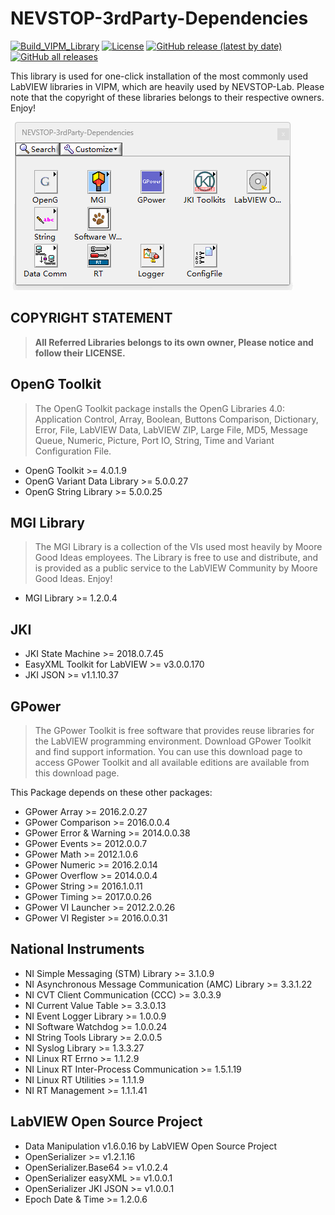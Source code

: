 # NEVSTOP-3rdParty-Dependencies

[![Build_VIPM_Library](https://github.com/NEVSTOP-LAB/NEVSTOP-3rdParty-Dependencies/actions/workflows/Build_VIPM_Library.yml/badge.svg)](https://github.com/NEVSTOP-LAB/NEVSTOP-3rdParty-Dependencies/actions/workflows/Build_VIPM_Library.yml)
[![License](https://img.shields.io/badge/License-Apache_2.0-blue.svg)](https://opensource.org/licenses/Apache-2.0)
[![GitHub release (latest by date)](https://img.shields.io/github/v/release/NEVSTOP-LAB/NEVSTOP-3rdParty-Dependencies)](https://github.com/NEVSTOP-LAB/NEVSTOP-3rdParty-Dependencies/releases)
[![GitHub all releases](https://img.shields.io/github/downloads/NEVSTOP-LAB/NEVSTOP-3rdParty-Dependencies/total)](https://github.com/NEVSTOP-LAB/NEVSTOP-3rdParty-Dependencies/releases)

This library is used for one-click installation of the most commonly used LabVIEW libraries in VIPM, which are heavily used by NEVSTOP-Lab. Please note that the copyright of these libraries belongs to their respective owners. Enjoy!

![palette](./.github/Palette.png)

## **COPYRIGHT STATEMENT**

>
> **All Referred Libraries belongs to its own owner, Please notice and follow their LICENSE.**
>

## OpenG Toolkit

> The OpenG Toolkit package installs the OpenG Libraries 4.0: Application Control, Array, Boolean, Buttons Comparison, Dictionary, Error, File, LabVIEW Data, LabVIEW ZIP, Large File, MD5, Message Queue, Numeric, Picture, Port IO, String, Time and Variant Configuration File.

- OpenG Toolkit >= 4.0.1.9
- OpenG Variant Data Library >= 5.0.0.27
- OpenG String Library >= 5.0.0.25

## MGI Library

> The MGI Library is a collection of the VIs used most heavily by Moore Good Ideas employees. The Library is free to use and distribute, and is provided as a public service to the LabVIEW Community by Moore Good Ideas. Enjoy!

- MGI Library >= 1.2.0.4

## JKI

- JKI State Machine >= 2018.0.7.45
- EasyXML Toolkit for LabVIEW  >= v3.0.0.170
- JKI JSON >= v1.1.10.37

## GPower

> The GPower Toolkit is free software that provides reuse libraries for the LabVIEW programming environment. Download GPower Toolkit and find support information. You can use this download page to access GPower Toolkit and all available editions are available from this download page.

  This Package depends on these other packages:
-  GPower Array >= 2016.2.0.27
-  GPower Comparison >= 2016.0.0.4
-  GPower Error & Warning >= 2014.0.0.38
-  GPower Events >= 2012.0.0.7
-  GPower Math >= 2012.1.0.6
-  GPower Numeric >= 2016.2.0.14
-  GPower Overflow >= 2014.0.0.4
-  GPower String >= 2016.1.0.11
-  GPower Timing >= 2017.0.0.26
-  GPower VI Launcher >= 2012.2.0.26
-  GPower VI Register >= 2016.0.0.31


## National Instruments

- NI Simple Messaging (STM) Library >= 3.1.0.9
- NI Asynchronous Message Communication (AMC) Library >= 3.3.1.22
- NI CVT Client Communication (CCC) >= 3.0.3.9
- NI Current Value Table >= 3.3.0.13
- NI Event Logger Library >= 1.0.0.9
- NI Software Watchdog >= 1.0.0.24
- NI String Tools Library >= 2.0.0.5
- NI Syslog Library >= 1.3.3.27
- NI Linux RT Errno >= 1.1.2.9
- NI Linux RT Inter-Process Communication >= 1.5.1.19
- NI Linux RT Utilities >= 1.1.1.9
- NI RT Management >= 1.1.1.41

## LabVIEW Open Source Project

 - Data Manipulation v1.6.0.16 by LabVIEW Open Source Project
 - OpenSerializer >= v1.2.1.16
 - OpenSerializer.Base64 >= v1.0.2.4
 - OpenSerializer easyXML >= v1.0.0.1
 - OpenSerializer JKI JSON >= v1.0.0.1
 - Epoch Date & Time >= 1.2.0.6
